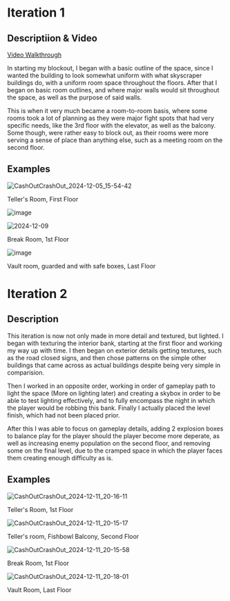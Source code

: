 # Iteration 1

## Descriptiion & Video

[Video Walkthrough](https://youtu.be/wZRGpLUp_tc)

In starting my blockout, I began with a basic outline of the space, since I wanted the building to look somewhat uniform with what skyscraper buildings do, with a uniform room space throughout the floors. After that I began on basic room outlines, and where major walls would sit throughout the space, as well as the purpose of said walls.

This is when it very much became a room-to-room basis, where some rooms took a lot of planning as they were major fight spots that had very specific needs, like the 3rd floor with the elevator, as well as the balcony. Some though, were rather easy to block out, as their rooms were more serving a sense of place than anything else, such as a meeting room on the second floor.

## Examples

![CashOutCrashOut_2024-12-05_15-54-42](https://github.com/user-attachments/assets/1cfec6f1-6606-4d01-853f-6b135caccc2e)

Teller's Room, First Floor

![image](https://github.com/user-attachments/assets/91a33390-5021-4d8f-9172-1b21dcb0d3ef)



![2024-12-09](https://github.com/user-attachments/assets/7690ccc4-7b68-43dc-ad08-5acae61afb13)

Break Room, 1st Floor

![image](https://github.com/user-attachments/assets/91a33390-5021-4d8f-9172-1b21dcb0d3ef)

Vault room, guarded and with safe boxes, Last Floor

# Iteration 2

## Description

This iteration is now not only made in more detail and textured, but lighted. I began with texturing the interior bank, starting at the first floor and working my way up with time. I then began on exterior details getting textures, such as the road closed signs, and then chose patterns on the simple other buildings that came across as actual buildings despite being very simple in comparision.

Then I worked in an opposite order, working in order of gameplay path to light the space (More on lighting later) and creating a skybox in order to be able to test lighting effectively, and to fully encompass the night in which the player would be robbing this bank. Finally I actually placed the level finish, which had not been placed prior.

After this I was able to focus on gameplay details, adding 2 explosion boxes to balance play for the player should the player become more deperate, as well as increasing enemy population on the second floor, and removing some on the final level, due to the cramped space in which the player faces them creating enough difficulty as is.

## Examples

![CashOutCrashOut_2024-12-11_20-16-11](https://github.com/user-attachments/assets/51db31d2-6472-4f1b-b2db-e4108e3ca00c)

Teller's Room, 1st Floor

![CashOutCrashOut_2024-12-11_20-15-17](https://github.com/user-attachments/assets/a57cf710-5bfb-4968-8b69-7cbabfc270e4)

Teller's room, Fishbowl Balcony, Second Floor

![CashOutCrashOut_2024-12-11_20-15-58](https://github.com/user-attachments/assets/04313251-0c66-4ddd-a43a-bb08af97aaf1)

Break Room, 1st Floor

![CashOutCrashOut_2024-12-11_20-18-01](https://github.com/user-attachments/assets/8c0260ad-dc1f-4663-916e-07aeb0b61f17)

Vault Room, Last Floor




